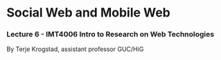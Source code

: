 
# Social Web and Mobile Web
### Lecture 6 - IMT4006 Intro to Research on Web Technologies
By Terje Krogstad, assistant professor GUC/HiG